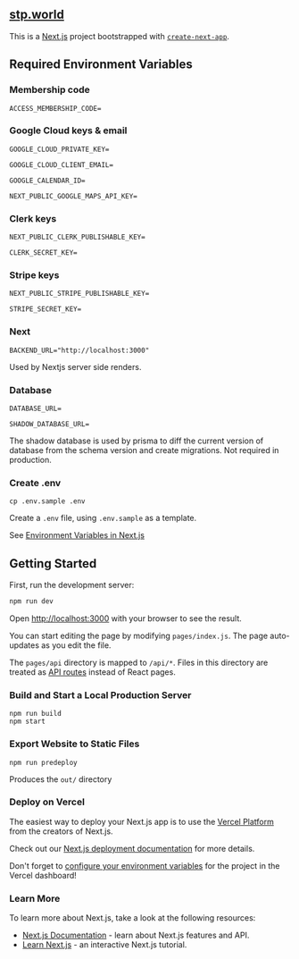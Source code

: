 ## [stp.world](https://www.stp.world/)

This is a [Next.js](https://nextjs.org/) project bootstrapped with [`create-next-app`](https://github.com/vercel/next.js/tree/canary/packages/create-next-app).

## Required Environment Variables

### Membership code
```
ACCESS_MEMBERSHIP_CODE=
```

### Google Cloud keys & email
```
GOOGLE_CLOUD_PRIVATE_KEY=
```
```
GOOGLE_CLOUD_CLIENT_EMAIL=
```
```
GOOGLE_CALENDAR_ID=
```
```
NEXT_PUBLIC_GOOGLE_MAPS_API_KEY=
```

### Clerk keys
```
NEXT_PUBLIC_CLERK_PUBLISHABLE_KEY=
```
```
CLERK_SECRET_KEY=
```

### Stripe keys
```
NEXT_PUBLIC_STRIPE_PUBLISHABLE_KEY=
```
```
STRIPE_SECRET_KEY=
```

### Next
```
BACKEND_URL="http://localhost:3000"
```
Used by Nextjs server side renders.

### Database
```
DATABASE_URL=
```
```
SHADOW_DATABASE_URL=
```
The shadow database is used by prisma to diff the current version of database from the schema version 
and create migrations. Not required in production.

### Create .env
```
cp .env.sample .env
```
Create a `.env` file, using `.env.sample` as a template.

See [Environment Variables in Next.js](https://nextjs.org/docs/basic-features/environment-variables)

## Getting Started
First, run the development server:

```bash
npm run dev
```

Open [http://localhost:3000](http://localhost:3000) with your browser to see the result.

You can start editing the page by modifying `pages/index.js`. The page auto-updates as you edit the file.

The `pages/api` directory is mapped to `/api/*`. Files in this directory are treated as [API routes](https://nextjs.org/docs/api-routes/introduction) instead of React pages.

### Build and Start a Local Production Server
```
npm run build
npm start
```

### Export Website to Static Files
```
npm run predeploy
```
Produces the `out/` directory

### Deploy on Vercel

The easiest way to deploy your Next.js app is to use the [Vercel Platform](https://vercel.com/new?utm_medium=default-template&filter=next.js&utm_source=create-next-app&utm_campaign=create-next-app-readme) from the creators of Next.js.

Check out our [Next.js deployment documentation](https://nextjs.org/docs/deployment) for more details.

Don't forget to [configure your environment variables](https://vercel.com/docs/concepts/projects/environment-variables) for the project in the Vercel dashboard!

### Learn More

To learn more about Next.js, take a look at the following resources:

- [Next.js Documentation](https://nextjs.org/docs) - learn about Next.js features and API.
- [Learn Next.js](https://nextjs.org/learn) - an interactive Next.js tutorial.